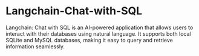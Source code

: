 # Langchain-Chat-with-SQL
Langchain: Chat with SQL is an AI-powered application that allows users to interact with their databases using natural language. It supports both local SQLite and MySQL databases, making it easy to query and retrieve information seamlessly.
